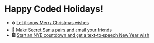 # Happy Coded Holidays!

- ❄️ [Let it snow Merry Christmas wishes](https://github.com/lorenanda/holidays/blob/main/merry_christmas_snow.py)
- 🎅 [Make Secret Santa pairs and email your friends](https://github.com/lorenanda/holidays/blob/main/secret_santa.py)
- 🎆 [Start an NYE countdown and get a text-to-speech New Year wish](https://github.com/lorenanda/holidays/blob/main/nye_countdown.py)
